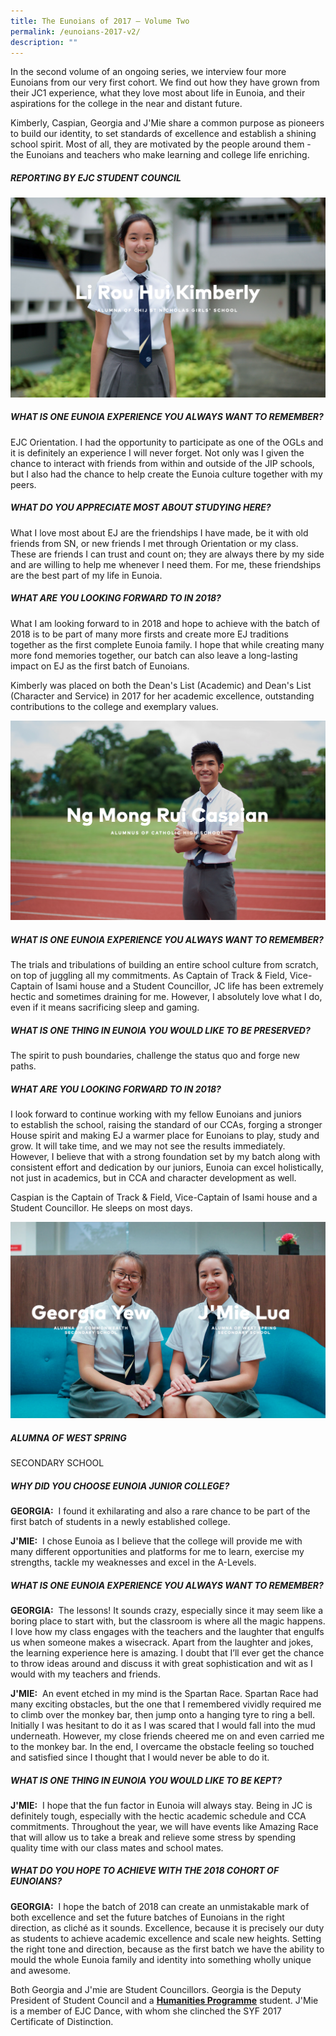 ```yaml
---
title: The Eunoians of 2017 – Volume Two
permalink: /eunoians-2017-v2/
description: ""
---
```


In the second volume of an ongoing series, we interview four more Eunoians from our very first cohort. We find out how they have grown from their JC1 experience, what they love most about life in Eunoia, and their aspirations for the college in the near and distant future.

Kimberly, Caspian, Georgia and J'Mie share a common purpose as pioneers to build our identity, to set standards of excellence and establish a shining school spirit. Most of all, they are motivated by the people around them - the Eunoians and teachers who make learning and college life enriching.

##### REPORTING BY EJC STUDENT COUNCIL

![](/images/eu17-kimberly.png)

##### WHAT IS ONE EUNOIA EXPERIENCE YOU ALWAYS WANT TO REMEMBER?

EJC Orientation. I had the opportunity to participate as one of the OGLs and it is definitely an experience I will never forget. Not only was I given the chance to interact with friends from within and outside of the JIP schools, but I also had the chance to help create the Eunoia culture together with my peers.

##### WHAT DO YOU APPRECIATE MOST ABOUT STUDYING HERE?

What I love most about EJ are the friendships I have made, be it with old friends from SN, or new friends I met through Orientation or my class. These are friends I can trust and count on; they are always there by my side and are willing to help me whenever I need them. For me, these friendships are the best part of my life in Eunoia.

##### WHAT ARE YOU LOOKING FORWARD TO IN 2018?

What I am looking forward to in 2018 and hope to achieve with the batch of 2018 is to be part of many more firsts and create more EJ traditions together as the first complete Eunoia family. I hope that while creating many more fond memories together, our batch can also leave a long-lasting impact on EJ as the first batch of Eunoians.

Kimberly was placed on both the Dean's List (Academic) and Dean's List (Character and Service) in 2017 for her academic excellence, outstanding contributions to the college and exemplary values.

![](/images/eu17-caspian.png)

##### WHAT IS ONE EUNOIA EXPERIENCE YOU ALWAYS WANT TO REMEMBER?

The trials and tribulations of building an entire school culture from scratch, on top of juggling all my commitments. As Captain of Track & Field, Vice-Captain of Isami house and a Student Councillor, JC life has been extremely hectic and sometimes draining for me. However, I absolutely love what I do, even if it means sacrificing sleep and gaming.

##### WHAT IS ONE THING IN EUNOIA YOU WOULD LIKE TO BE PRESERVED?

The spirit to push boundaries, challenge the status quo and forge new paths.

##### WHAT ARE YOU LOOKING FORWARD TO IN 2018?

I look forward to continue working with my fellow Eunoians and juniors to establish the school, raising the standard of our CCAs, forging a stronger House spirit and making EJ a warmer place for Eunoians to play, study and grow. It will take time, and we may not see the results immediately. However, I believe that with a strong foundation set by my batch along with consistent effort and dedication by our juniors, Eunoia can excel holistically, not just in academics, but in CCA and character development as well.

Caspian is the Captain of Track & Field, Vice-Captain of Isami house and a Student Councillor. He sleeps on most days.

![](/images/eu17-yewlua.png)

##### ALUMNA OF WEST SPRING  
SECONDARY SCHOOL

##### WHY DID YOU CHOOSE EUNOIA JUNIOR COLLEGE?

**GEORGIA:**  I found it exhilarating and also a rare chance to be part of the first batch of students in a newly established college.

**J'MIE:**  I chose Eunoia as I believe that the college will provide me with many different opportunities and platforms for me to learn, exercise my strengths, tackle my weaknesses and excel in the A-Levels.

##### WHAT IS ONE EUNOIA EXPERIENCE YOU ALWAYS WANT TO REMEMBER?

**GEORGIA:**  The lessons! It sounds crazy, especially since it may seem like a boring place to start with, but the classroom is where all the magic happens. I love how my class engages with the teachers and the laughter that engulfs us when someone makes a wisecrack. Apart from the laughter and jokes, the learning experience here is amazing. I doubt that I’ll ever get the chance to throw ideas around and discuss it with great sophistication and wit as I would with my teachers and friends.

**J'MIE:**  An event etched in my mind is the Spartan Race. Spartan Race had many exciting obstacles, but the one that I remembered vividly required me to climb over the monkey bar, then jump onto a hanging tyre to ring a bell. Initially I was hesitant to do it as I was scared that I would fall into the mud underneath. However, my close friends cheered me on and even carried me to the monkey bar. In the end, I overcame the obstacle feeling so touched and satisfied since I thought that I would never be able to do it.

##### WHAT IS ONE THING IN EUNOIA YOU WOULD LIKE TO BE KEPT?

**J'MIE:**  I hope that the fun factor in Eunoia will always stay. Being in JC is definitely tough, especially with the hectic academic schedule and CCA commitments. Throughout the year, we will have events like Amazing Race that will allow us to take a break and relieve some stress by spending quality time with our class mates and school mates.

##### WHAT DO YOU HOPE TO ACHIEVE WITH THE 2018 COHORT OF EUNOIANS?

**GEORGIA:**  I hope the batch of 2018 can create an unmistakable mark of both excellence and set the future batches of Eunoians in the right direction, as cliché as it sounds. Excellence, because it is precisely our duty as students to achieve academic excellence and scale new heights. Setting the right tone and direction, because as the first batch we have the ability to mould the whole Eunoia family and identity into something wholly unique and awesome.

Both Georgia and J'mie are Student Councillors. Georgia is the Deputy President of Student Council and a [**Humanities Programme**](https://eunoiajc.moe.edu.sg/curriculum/special/hsp/) student. J'Mie is a member of EJC Dance, with whom she clinched the SYF 2017 Certificate of Distinction.

